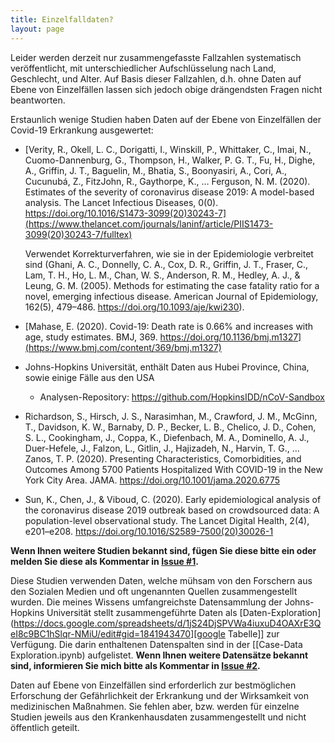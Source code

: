 ```yaml
---
title: Einzelfalldaten?
layout: page
---
```


Leider werden derzeit nur zusammengefasste Fallzahlen systematisch veröffentlicht, mit unterschiedlicher Aufschlüsselung nach Land, Geschlecht, und Alter.
Auf Basis dieser Fallzahlen, d.h. ohne Daten auf Ebene von Einzelfällen lassen sich jedoch obige drängendsten Fragen nicht beantworten.


Erstaunlich wenige Studien haben Daten auf der Ebene von Einzelfällen der Covid-19 Erkrankung ausgewertet:
- [Verity, R., Okell, L. C., Dorigatti, I., Winskill, P., Whittaker, C., Imai, N., Cuomo-Dannenburg, G., Thompson, H., Walker, P. G. T., Fu, H., Dighe, A., Griffin, J. T., Baguelin, M., Bhatia, S., Boonyasiri, A., Cori, A., Cucunubá, Z., FitzJohn, R., Gaythorpe, K., … Ferguson, N. M. (2020). Estimates of the severity of coronavirus disease 2019: A model-based analysis. The Lancet Infectious Diseases, 0(0). https://doi.org/10.1016/S1473-3099(20)30243-7](https://www.thelancet.com/journals/laninf/article/PIIS1473-3099(20)30243-7/fulltex)

  Verwendet Korrekturverfahren, wie sie in der Epidemiologie verbreitet sind (Ghani, A. C., Donnelly, C. A., Cox, D. R., Griffin, J. T., Fraser, C., Lam, T. H., Ho, L. M., Chan, W. S., Anderson, R. M., Hedley, A. J., & Leung, G. M. (2005). Methods for estimating the case fatality ratio for a novel, emerging infectious disease. American Journal of Epidemiology, 162(5), 479–486. https://doi.org/10.1093/aje/kwi230). 
- [Mahase, E. (2020). Covid-19: Death rate is 0.66% and increases with age, study estimates. BMJ, 369. https://doi.org/10.1136/bmj.m1327](https://www.bmj.com/content/369/bmj.m1327)

- Johns-Hopkins Universität, enthält Daten aus Hubei Province, China, sowie einige Fälle aus den USA
  - Analysen-Repository: https://github.com/HopkinsIDD/nCoV-Sandbox
- Richardson, S., Hirsch, J. S., Narasimhan, M., Crawford, J. M., McGinn, T., Davidson, K. W., Barnaby, D. P., Becker, L. B., Chelico, J. D., Cohen, S. L., Cookingham, J., Coppa, K., Diefenbach, M. A., Dominello, A. J., Duer-Hefele, J., Falzon, L., Gitlin, J., Hajizadeh, N., Harvin, T. G., … Zanos, T. P. (2020). Presenting Characteristics, Comorbidities, and Outcomes Among 5700 Patients Hospitalized With COVID-19 in the New York City Area. JAMA. https://doi.org/10.1001/jama.2020.6775
- Sun, K., Chen, J., & Viboud, C. (2020). Early epidemiological analysis of the coronavirus disease 2019 outbreak based on crowdsourced data: A population-level observational study. The Lancet Digital Health, 2(4), e201–e208. https://doi.org/10.1016/S2589-7500(20)30026-1

**Wenn Ihnen weitere Studien bekannt sind, fügen Sie diese bitte ein oder melden Sie diese als Kommentar in [Issue #1](https://github.com/gkappler/CausalCovid-19/issues/1).**


Diese Studien verwenden Daten, welche mühsam von den Forschern aus den Sozialen Medien und oft ungenannten Quellen zusammengestellt wurden.
Die meines Wissens umfangreichste Datensammlung der Johns-Hopkins Universität stellt zusammengeführte Daten als [Daten-Exploration](https://docs.google.com/spreadsheets/d/1jS24DjSPVWa4iuxuD4OAXrE3QeI8c9BC1hSlqr-NMiU/edit#gid=1841943470][google Tabelle]] zur Verfügung. Die darin enthaltenen Datenspalten sind in der [[Case-Data Exploration.ipynb) aufgelistet.
**Wenn Ihnen weitere Datensätze bekannt sind, informieren Sie mich bitte als Kommentar in [Issue #2](https://github.com/gkappler/CausalCovid-19/issues/2).**


Daten auf Ebene von Einzelfällen sind erforderlich zur bestmöglichen Erforschung der Gefährlichkeit der Erkrankung und der Wirksamkeit von medizinischen Maßnahmen.
Sie fehlen aber, bzw. werden für einzelne Studien jeweils aus den Krankenhausdaten zusammengestellt und nicht öffentlich geteilt.
